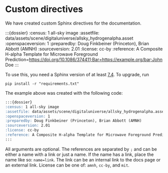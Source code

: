 # Custom directives

We have created custom Sphinx directives for the documentation.

:::{dossier}
:census: 1 all-sky image
:assetfile: data/assets/scene/digitaluniverse/allsky_hydrogenalpha.asset
:openspaceversion: 1
:preparedby: Doug Finkbeiner (Princeton), Brian Abbott (AMNH)
:sourceversion: 2.01
:license: cc-by
:reference: A Composite H-alpha Template for Microwave Foreground Prediction=https://doi.org/10.1086/374411;Bar=https://example.org/bar;John Doe
:::

To use this, you need a Sphinx version of at least [7.4](https://www.sphinx-doc.org/en/master/changes/7.4.html). To upgrade, run

```
pip install -r "requirements.txt"
```

The example above was created with the following code:

```md
:::{dossier}
:census: 1 all-sky image
:assetfile: data/assets/scene/digitaluniverse/allsky_hydrogenalpha.asset
:openspaceversion: 1
:preparedby: Doug Finkbeiner (Princeton), Brian Abbott (AMNH)
:sourceversion: 2.01
:license: cc-by
:reference: A Composite H-alpha Template for Microwave Foreground Prediction=https://doi.org/10.1086/374411;Bar=https://example.org/bar;John Doe
:::
```

All arguments are optional. The references are separated by `;` and can be either a name with a link or just a name. If the name has a link, place the name like so: `name=link`. The link can be an internal link to the docs page or an external link. License can be one of: `amnh`, `cc-by`, and `mit`.
